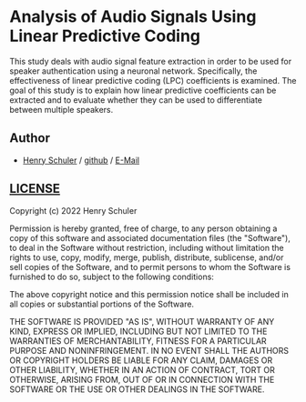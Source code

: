 # Analysis of Audio Signals Using Linear Predictive Coding
This study deals with audio signal feature extraction in order to be used for speaker authentication using a neuronal network.
Specifically, the effectiveness of linear predictive coding (LPC) coefficients is examined.
The goal of this study is to explain how linear predictive coefficients can be extracted and to evaluate whether they can be used to differentiate between multiple speakers.

## Author
* [Henry Schuler](https://henryschuler.de) / [github](https://github.com/schuler-henry) / [E-Mail](mailto:contact@henryschuler.de?subject=[GitHub]%20dhbw-latex-template)

## [LICENSE](LICENSE)
Copyright (c) 2022 Henry Schuler

Permission is hereby granted, free of charge, to any person obtaining a copy
of this software and associated documentation files (the "Software"), to deal
in the Software without restriction, including without limitation the rights
to use, copy, modify, merge, publish, distribute, sublicense, and/or sell
copies of the Software, and to permit persons to whom the Software is
furnished to do so, subject to the following conditions:

The above copyright notice and this permission notice shall be included in all
copies or substantial portions of the Software.

THE SOFTWARE IS PROVIDED "AS IS", WITHOUT WARRANTY OF ANY KIND, EXPRESS OR
IMPLIED, INCLUDING BUT NOT LIMITED TO THE WARRANTIES OF MERCHANTABILITY,
FITNESS FOR A PARTICULAR PURPOSE AND NONINFRINGEMENT. IN NO EVENT SHALL THE
AUTHORS OR COPYRIGHT HOLDERS BE LIABLE FOR ANY CLAIM, DAMAGES OR OTHER
LIABILITY, WHETHER IN AN ACTION OF CONTRACT, TORT OR OTHERWISE, ARISING FROM,
OUT OF OR IN CONNECTION WITH THE SOFTWARE OR THE USE OR OTHER DEALINGS IN THE
SOFTWARE.

